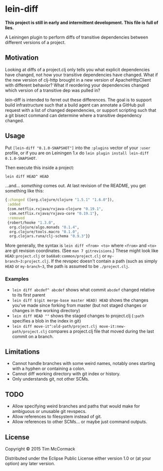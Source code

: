 # lein-diff

**This project is still in early and intermittent development. This
file is full of lies.**

A Leiningen plugin to perform diffs of transitive dependencies between
different versions of a project.

## Motivation

Looking at diffs of a project.clj only tells you what explicit
dependencies have changed, not how your transitive dependencies have
changed. What if the new version of clj-http brought in a new version
of ApacheHttpClient with different behavior? What if reordering your
dependencies changed which version of a transitive dep was pulled in?

lein-diff is intended to ferret out these differences. The goal is to
support build infrastructure such that a build agent can annotate a
GitHub pull request with a list of changed dependencies, or support
scripting such that a git bisect command can determine where a
transitive dependency changed.

## Usage

Put `[lein-diff "0.1.0-SNAPSHOT"]` into the `:plugins` vector of your
`:user` profile, or if you are on Leiningen 1.x do `lein plugin install
lein-diff 0.1.0-SNAPSHOT`.

Then execute this inside a project:

```bash
lein diff HEAD^ HEAD
```

...and... *something* comes out. At last revision of the README, you
get something like this:

```clojure
{:changed ([org.clojure/clojure "1.5.1" "1.6.0"]),
 :added
 {com.netflix.rxjava/rxjava-clojure "0.19.1",
  com.netflix.rxjava/rxjava-core "0.19.1"},
 :removed
 {robert/hooke "1.3.0",
  org.clojure/algo.monads "0.1.4",
  org.clojure/tools.macro "0.1.0",
  org.clojars.runa/clj-schema "0.9.3"}}
```

More generally, the syntax is `lein diff <from> <to>` where `<from>`
and `<to>` are git revision coordinates. (See `man 7 gitrevisions`.)
These might look like `HEAD:project.clj` or
`ba68a0:common/project.clj` or `my-branch~3:project.clj`. If the
revspec doesn't contain a path (such as simply `HEAD` or
`my-branch~3`, the path is assumed to be `./project.clj`.

### Examples

- `lein diff abcdef^ abcdef` shows what commit `abcdef` changed
  relative to its first parent
- `lein diff $(git merge-base master HEAD) HEAD` shows the changes
  you've made since forking from master (but not staged changes or
  changes in the working directory)
- `lein diff HEAD ""` shows the staged changes to project.clj (`:path`
  specifies a blob in the index in git)
- `lein diff move-it^:old-path/project.clj move-it:new-path/project.clj`
  compares a project.clj file that moved during the last commit on
  a branch.

## Limitations

- Cannot handle branches with some weird names, notably ones starting
  with a hyphen or containing a colon.
- Cannot diff working directory with git index or history.
- Only understands git, not other SCMs.

## TODO

- Allow specifying weird branches and paths that would make for
  ambiguous or unusable git revspecs.
- Allow references to filesystem instead of git.
- Allow references to other SCMs... or maybe just command outputs.

## License

Copyright © 2015 Tim McCormack

Distributed under the Eclipse Public License either version 1.0 or (at
your option) any later version.
